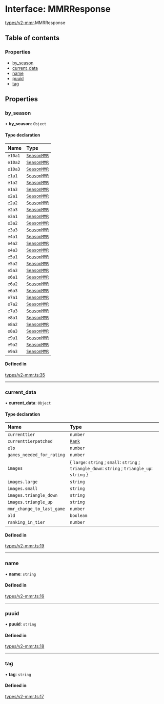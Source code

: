 # Interface: MMRResponse

[types/v2-mmr](../modules/types_v2_mmr.md).MMRResponse

## Table of contents

### Properties

- [by\_season](types_v2_mmr.MMRResponse.md#by_season)
- [current\_data](types_v2_mmr.MMRResponse.md#current_data)
- [name](types_v2_mmr.MMRResponse.md#name)
- [puuid](types_v2_mmr.MMRResponse.md#puuid)
- [tag](types_v2_mmr.MMRResponse.md#tag)

## Properties

### by\_season

• **by\_season**: `Object`

#### Type declaration

| Name | Type |
| :------ | :------ |
| `e10a1` | [`SeasonMMR`](types_v2_mmr.SeasonMMR.md) |
| `e10a2` | [`SeasonMMR`](types_v2_mmr.SeasonMMR.md) |
| `e10a3` | [`SeasonMMR`](types_v2_mmr.SeasonMMR.md) |
| `e1a1` | [`SeasonMMR`](types_v2_mmr.SeasonMMR.md) |
| `e1a2` | [`SeasonMMR`](types_v2_mmr.SeasonMMR.md) |
| `e1a3` | [`SeasonMMR`](types_v2_mmr.SeasonMMR.md) |
| `e2a1` | [`SeasonMMR`](types_v2_mmr.SeasonMMR.md) |
| `e2a2` | [`SeasonMMR`](types_v2_mmr.SeasonMMR.md) |
| `e2a3` | [`SeasonMMR`](types_v2_mmr.SeasonMMR.md) |
| `e3a1` | [`SeasonMMR`](types_v2_mmr.SeasonMMR.md) |
| `e3a2` | [`SeasonMMR`](types_v2_mmr.SeasonMMR.md) |
| `e3a3` | [`SeasonMMR`](types_v2_mmr.SeasonMMR.md) |
| `e4a1` | [`SeasonMMR`](types_v2_mmr.SeasonMMR.md) |
| `e4a2` | [`SeasonMMR`](types_v2_mmr.SeasonMMR.md) |
| `e4a3` | [`SeasonMMR`](types_v2_mmr.SeasonMMR.md) |
| `e5a1` | [`SeasonMMR`](types_v2_mmr.SeasonMMR.md) |
| `e5a2` | [`SeasonMMR`](types_v2_mmr.SeasonMMR.md) |
| `e5a3` | [`SeasonMMR`](types_v2_mmr.SeasonMMR.md) |
| `e6a1` | [`SeasonMMR`](types_v2_mmr.SeasonMMR.md) |
| `e6a2` | [`SeasonMMR`](types_v2_mmr.SeasonMMR.md) |
| `e6a3` | [`SeasonMMR`](types_v2_mmr.SeasonMMR.md) |
| `e7a1` | [`SeasonMMR`](types_v2_mmr.SeasonMMR.md) |
| `e7a2` | [`SeasonMMR`](types_v2_mmr.SeasonMMR.md) |
| `e7a3` | [`SeasonMMR`](types_v2_mmr.SeasonMMR.md) |
| `e8a1` | [`SeasonMMR`](types_v2_mmr.SeasonMMR.md) |
| `e8a2` | [`SeasonMMR`](types_v2_mmr.SeasonMMR.md) |
| `e8a3` | [`SeasonMMR`](types_v2_mmr.SeasonMMR.md) |
| `e9a1` | [`SeasonMMR`](types_v2_mmr.SeasonMMR.md) |
| `e9a2` | [`SeasonMMR`](types_v2_mmr.SeasonMMR.md) |
| `e9a3` | [`SeasonMMR`](types_v2_mmr.SeasonMMR.md) |

#### Defined in

[types/v2-mmr.ts:35](https://github.com/jameslinimk/unofficial-valorant-api/blob/372bfa0/package/src/types/v2-mmr.ts#L35)

___

### current\_data

• **current\_data**: `Object`

#### Type declaration

| Name | Type |
| :------ | :------ |
| `currenttier` | `number` |
| `currenttierpatched` | [`Rank`](../modules/types_general.md#rank) |
| `elo` | `number` |
| `games_needed_for_rating` | `number` |
| `images` | { `large`: `string` ; `small`: `string` ; `triangle_down`: `string` ; `triangle_up`: `string`  } |
| `images.large` | `string` |
| `images.small` | `string` |
| `images.triangle_down` | `string` |
| `images.triangle_up` | `string` |
| `mmr_change_to_last_game` | `number` |
| `old` | `boolean` |
| `ranking_in_tier` | `number` |

#### Defined in

[types/v2-mmr.ts:19](https://github.com/jameslinimk/unofficial-valorant-api/blob/372bfa0/package/src/types/v2-mmr.ts#L19)

___

### name

• **name**: `string`

#### Defined in

[types/v2-mmr.ts:16](https://github.com/jameslinimk/unofficial-valorant-api/blob/372bfa0/package/src/types/v2-mmr.ts#L16)

___

### puuid

• **puuid**: `string`

#### Defined in

[types/v2-mmr.ts:18](https://github.com/jameslinimk/unofficial-valorant-api/blob/372bfa0/package/src/types/v2-mmr.ts#L18)

___

### tag

• **tag**: `string`

#### Defined in

[types/v2-mmr.ts:17](https://github.com/jameslinimk/unofficial-valorant-api/blob/372bfa0/package/src/types/v2-mmr.ts#L17)

